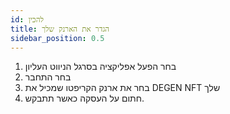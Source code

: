 ```yaml
---
id: להכין
title: הגדר את הארנק שלך
sidebar_position: 0.5
---
```


1. בחר הפעל אפליקציה בסרגל הניווט העליון
2. בחר התחבר
3. בחר את ארנק הקריפטו שמכיל את DEGEN NFT שלך
4. חתום על העסקה כאשר תתבקש.
